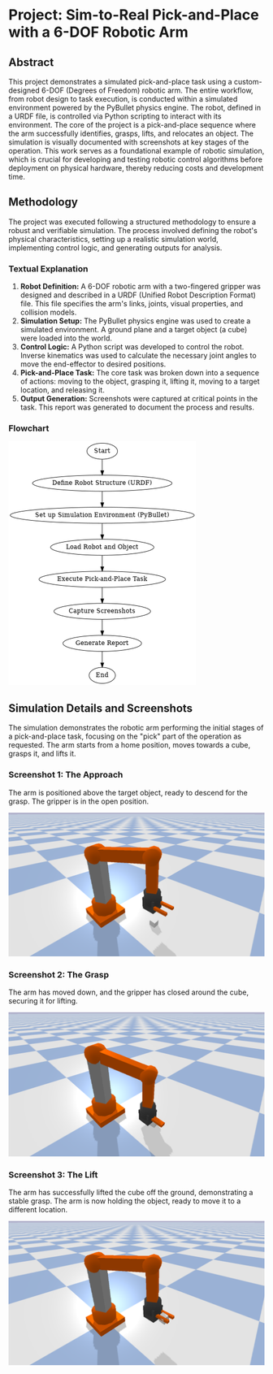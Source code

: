 # Project: Sim-to-Real Pick-and-Place with a 6-DOF Robotic Arm

## Abstract

This project demonstrates a simulated pick-and-place task using a custom-designed 6-DOF (Degrees of Freedom) robotic arm. The entire workflow, from robot design to task execution, is conducted within a simulated environment powered by the PyBullet physics engine. The robot, defined in a URDF file, is controlled via Python scripting to interact with its environment. The core of the project is a pick-and-place sequence where the arm successfully identifies, grasps, lifts, and relocates an object. The simulation is visually documented with screenshots at key stages of the operation. This work serves as a foundational example of robotic simulation, which is crucial for developing and testing robotic control algorithms before deployment on physical hardware, thereby reducing costs and development time.

## Methodology

The project was executed following a structured methodology to ensure a robust and verifiable simulation. The process involved defining the robot's physical characteristics, setting up a realistic simulation world, implementing control logic, and generating outputs for analysis.

### Textual Explanation

1.  **Robot Definition:** A 6-DOF robotic arm with a two-fingered gripper was designed and described in a URDF (Unified Robot Description Format) file. This file specifies the arm's links, joints, visual properties, and collision models.
2.  **Simulation Setup:** The PyBullet physics engine was used to create a simulated environment. A ground plane and a target object (a cube) were loaded into the world.
3.  **Control Logic:** A Python script was developed to control the robot. Inverse kinematics was used to calculate the necessary joint angles to move the end-effector to desired positions.
4.  **Pick-and-Place Task:** The core task was broken down into a sequence of actions: moving to the object, grasping it, lifting it, moving to a target location, and releasing it.
5.  **Output Generation:** Screenshots were captured at critical points in the task. This report was generated to document the process and results.

### Flowchart

![Methodology Flowchart](flowchart.png)

## Simulation Details and Screenshots

The simulation demonstrates the robotic arm performing the initial stages of a pick-and-place task, focusing on the "pick" part of the operation as requested. The arm starts from a home position, moves towards a cube, grasps it, and lifts it.

### Screenshot 1: The Approach

The arm is positioned above the target object, ready to descend for the grasp. The gripper is in the open position.

![The Approach](../screenshots/1_approach.png)

### Screenshot 2: The Grasp

The arm has moved down, and the gripper has closed around the cube, securing it for lifting.

![The Grasp](../screenshots/2_grasp.png)

### Screenshot 3: The Lift

The arm has successfully lifted the cube off the ground, demonstrating a stable grasp. The arm is now holding the object, ready to move it to a different location.

![The Lift](../screenshots/3_lift.png)
